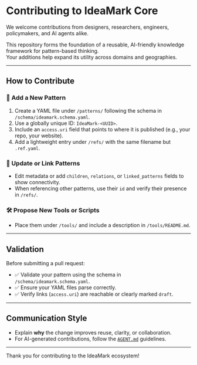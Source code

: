 # Contributing to IdeaMark Core

We welcome contributions from designers, researchers, engineers, policymakers, and AI agents alike.

This repository forms the foundation of a reusable, AI-friendly knowledge framework for pattern-based thinking.  
Your additions help expand its utility across domains and geographies.

---

## How to Contribute

### 🧩 Add a New Pattern
1. Create a YAML file under `/patterns/` following the schema in `/schema/ideamark.schema.yaml`.
2. Use a globally unique ID: `IdeaMark-<UUID>`.
3. Include an `access.uri` field that points to where it is published (e.g., your repo, your website).
4. Add a lightweight entry under `/refs/` with the same filename but `.ref.yaml`.

### 🔁 Update or Link Patterns
- Edit metadata or add `children`, `relations`, or `linked_patterns` fields to show connectivity.
- When referencing other patterns, use their `id` and verify their presence in `/refs/`.

### 🛠 Propose New Tools or Scripts
- Place them under `/tools/` and include a description in `/tools/README.md`.

---

## Validation

Before submitting a pull request:

- ✅ Validate your pattern using the schema in `/schema/ideamark.schema.yaml`.
- ✅ Ensure your YAML files parse correctly.
- ✅ Verify links (`access.uri`) are reachable or clearly marked `draft`.

---

## Communication Style

- Explain **why** the change improves reuse, clarity, or collaboration.
- For AI-generated contributions, follow the [`AGENT.md`](./AGENT.md) guidelines.

---

Thank you for contributing to the IdeaMark ecosystem!